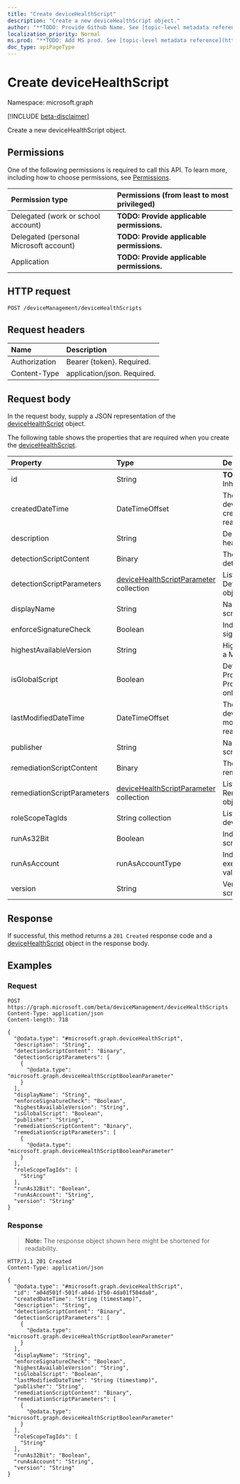```yaml
---
title: "Create deviceHealthScript"
description: "Create a new deviceHealthScript object."
author: "**TODO: Provide Github Name. See [topic-level metadata reference](https://msgo.azurewebsites.net/add/document/guidelines/metadata.html#topic-level-metadata)**"
localization_priority: Normal
ms.prod: "**TODO: Add MS prod. See [topic-level metadata reference](https://msgo.azurewebsites.net/add/document/guidelines/metadata.html#topic-level-metadata)**"
doc_type: apiPageType
---
```


# Create deviceHealthScript
Namespace: microsoft.graph

[!INCLUDE [beta-disclaimer](../../includes/beta-disclaimer.md)]

Create a new deviceHealthScript object.

## Permissions
One of the following permissions is required to call this API. To learn more, including how to choose permissions, see [Permissions](/graph/permissions-reference).

|Permission type|Permissions (from least to most privileged)|
|:---|:---|
|Delegated (work or school account)|**TODO: Provide applicable permissions.**|
|Delegated (personal Microsoft account)|**TODO: Provide applicable permissions.**|
|Application|**TODO: Provide applicable permissions.**|

## HTTP request

<!-- {
  "blockType": "ignored"
}
-->
``` http
POST /deviceManagement/deviceHealthScripts
```

## Request headers
|Name|Description|
|:---|:---|
|Authorization|Bearer {token}. Required.|
|Content-Type|application/json. Required.|

## Request body
In the request body, supply a JSON representation of the [deviceHealthScript](../resources/devicehealthscript.md) object.

The following table shows the properties that are required when you create the [deviceHealthScript](../resources/devicehealthscript.md).

|Property|Type|Description|
|:---|:---|:---|
|id|String|**TODO: Add Description** Inherited from [entity](../resources/entity.md)|
|createdDateTime|DateTimeOffset|The timestamp of when the device health script was created. This property is read-only.|
|description|String|Description of the device health script|
|detectionScriptContent|Binary|The entire content of the detection powershell script|
|detectionScriptParameters|[deviceHealthScriptParameter](../resources/devicehealthscriptparameter.md) collection|List of ComplexType DetectionScriptParameters objects.|
|displayName|String|Name of the device health script|
|enforceSignatureCheck|Boolean|Indicate whether the script signature needs be checked|
|highestAvailableVersion|String|Highest available version for a Microsoft Proprietary script|
|isGlobalScript|Boolean|Determines if this is Microsoft Proprietary Script. Proprietary scripts are read-only|
|lastModifiedDateTime|DateTimeOffset|The timestamp of when the device health script was modified. This property is read-only.|
|publisher|String|Name of the device health script publisher|
|remediationScriptContent|Binary|The entire content of the remediation powershell script|
|remediationScriptParameters|[deviceHealthScriptParameter](../resources/devicehealthscriptparameter.md) collection|List of ComplexType RemediationScriptParameters objects.|
|roleScopeTagIds|String collection|List of Scope Tag IDs for the device health script|
|runAs32Bit|Boolean|Indicate whether PowerShell script(s) should run as 32-bit|
|runAsAccount|runAsAccountType|Indicates the type of execution context. Possible values are: `system`, `user`.|
|version|String|Version of the device health script|



## Response

If successful, this method returns a `201 Created` response code and a [deviceHealthScript](../resources/devicehealthscript.md) object in the response body.

## Examples

### Request
<!-- {
  "blockType": "request",
  "name": "create_devicehealthscript_from_"
}
-->
``` http
POST https://graph.microsoft.com/beta/deviceManagement/deviceHealthScripts
Content-Type: application/json
Content-length: 718

{
  "@odata.type": "#microsoft.graph.deviceHealthScript",
  "description": "String",
  "detectionScriptContent": "Binary",
  "detectionScriptParameters": [
    {
      "@odata.type": "microsoft.graph.deviceHealthScriptBooleanParameter"
    }
  ],
  "displayName": "String",
  "enforceSignatureCheck": "Boolean",
  "highestAvailableVersion": "String",
  "isGlobalScript": "Boolean",
  "publisher": "String",
  "remediationScriptContent": "Binary",
  "remediationScriptParameters": [
    {
      "@odata.type": "microsoft.graph.deviceHealthScriptBooleanParameter"
    }
  ],
  "roleScopeTagIds": [
    "String"
  ],
  "runAs32Bit": "Boolean",
  "runAsAccount": "String",
  "version": "String"
}
```


### Response
>**Note:** The response object shown here might be shortened for readability.
<!-- {
  "blockType": "response",
  "truncated": true,
  "@odata.type": "microsoft.graph.deviceHealthScript"
}
-->
``` http
HTTP/1.1 201 Created
Content-Type: application/json

{
  "@odata.type": "#microsoft.graph.deviceHealthScript",
  "id": "a04d501f-501f-a04d-1f50-4da01f504da0",
  "createdDateTime": "String (timestamp)",
  "description": "String",
  "detectionScriptContent": "Binary",
  "detectionScriptParameters": [
    {
      "@odata.type": "microsoft.graph.deviceHealthScriptBooleanParameter"
    }
  ],
  "displayName": "String",
  "enforceSignatureCheck": "Boolean",
  "highestAvailableVersion": "String",
  "isGlobalScript": "Boolean",
  "lastModifiedDateTime": "String (timestamp)",
  "publisher": "String",
  "remediationScriptContent": "Binary",
  "remediationScriptParameters": [
    {
      "@odata.type": "microsoft.graph.deviceHealthScriptBooleanParameter"
    }
  ],
  "roleScopeTagIds": [
    "String"
  ],
  "runAs32Bit": "Boolean",
  "runAsAccount": "String",
  "version": "String"
}
```

